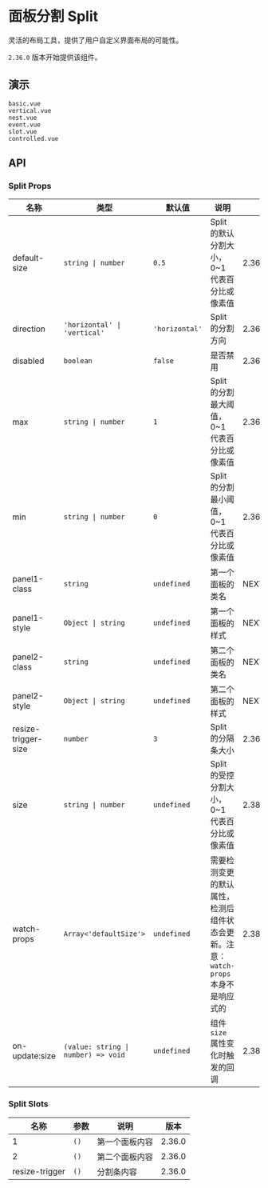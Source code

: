 # 面板分割 Split

灵活的布局工具，提供了用户自定义界面布局的可能性。

`2.36.0` 版本开始提供该组件。

## 演示

```demo
basic.vue
vertical.vue
nest.vue
event.vue
slot.vue
controlled.vue
```

## API

### Split Props

| 名称 | 类型 | 默认值 | 说明 | 版本 |
| --- | --- | --- | --- | --- |
| default-size | `string \| number` | `0.5` | Split 的默认分割大小，0~1 代表百分比或像素值 | 2.36.0 |
| direction | `'horizontal' \| 'vertical'` | `'horizontal'` | Split 的分割方向 | 2.36.0 |
| disabled | `boolean` | `false` | 是否禁用 | 2.36.0 |
| max | `string \| number` | `1` | Split 的分割最大阈值，0~1 代表百分比或像素值 | 2.36.0 |
| min | `string \| number` | `0` | Split 的分割最小阈值，0~1 代表百分比或像素值 | 2.36.0 |
| panel1-class | `string` | `undefined` | 第一个面板的类名 | NEXT_VERSION |
| panel1-style | `Object \| string` | `undefined` | 第一个面板的样式 | NEXT_VERSION |
| panel2-class | `string` | `undefined` | 第二个面板的类名 | NEXT_VERSION |
| panel2-style | `Object \| string` | `undefined` | 第二个面板的样式 | NEXT_VERSION |
| resize-trigger-size | `number` | `3` | Split 的分隔条大小 | 2.36.0 |
| size | `string \| number` | `undefined` | Split 的受控分割大小，0~1 代表百分比或像素值 | 2.38.0 |
| watch-props | `Array<'defaultSize'>` | `undefined` | 需要检测变更的默认属性，检测后组件状态会更新。注意：`watch-props` 本身不是响应式的 | 2.38.0 |
| on-update:size | `(value: string \| number) => void` | `undefined` | 组件 `size` 属性变化时触发的回调 | 2.38.0 |

### Split Slots

| 名称           | 参数 | 说明           | 版本   |
| -------------- | ---- | -------------- | ------ |
| 1              | `()` | 第一个面板内容 | 2.36.0 |
| 2              | `()` | 第二个面板内容 | 2.36.0 |
| resize-trigger | `()` | 分割条内容     | 2.36.0 |
